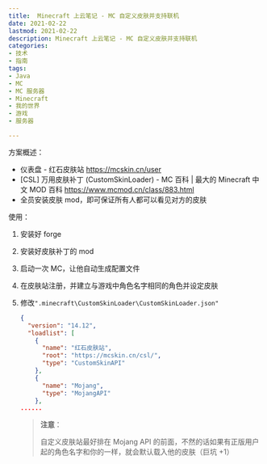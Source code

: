 ```yaml
---
title:  Minecraft 上云笔记 - MC 自定义皮肤并支持联机
date: 2021-02-22
lastmod: 2021-02-22
description: Minecraft 上云笔记 - MC 自定义皮肤并支持联机
categories:
- 技术
- 指南
tags:
- Java
- MC
- MC 服务器
- Minecraft
- 我的世界
- 游戏
- 服务器

---
```


<!-- # Minecraft 上云笔记 - MC 自定义皮肤并支持联机 -->



方案概述：

* 仪表盘 - 红石皮肤站
  https://mcskin.cn/user
* [CSL] 万用皮肤补丁 (CustomSkinLoader) - MC 百科 | 最大的 Minecraft 中文 MOD 百科
  https://www.mcmod.cn/class/883.html
* 全员安装皮肤 mod，即可保证所有人都可以看见对方的皮肤





使用：

1. 安装好 forge

2. 安装好皮肤补丁的 mod

3. 启动一次 MC，让他自动生成配置文件

4. 在皮肤站注册，并建立与游戏中角色名字相同的角色并设定皮肤

5. 修改`".minecraft\CustomSkinLoader\CustomSkinLoader.json"`

   ```json
   {
     "version": "14.12",
     "loadlist": [
       {
         "name": "红石皮肤站",
         "root": "https://mcskin.cn/csl/",
         "type": "CustomSkinAPI"
       },
       {
         "name": "Mojang",
         "type": "MojangAPI"
       },
   ......
   ```

   > **注意**：
   >
   > 自定义皮肤站最好排在 Mojang API 的前面，不然的话如果有正版用户起的角色名字和你的一样，就会默认载入他的皮肤（巨坑 +1）
   >
   > 






